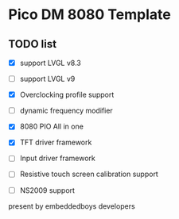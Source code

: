 # Pico DM 8080 Template

## TODO list

- [x] support LVGL v8.3

- [ ] support LVGL v9

- [x] Overclocking profile support

- [ ] dynamic frequency modifier

- [x] 8080 PIO All in one

- [x] TFT driver framework

- [ ] Input driver framework

- [ ] Resistive touch screen calibration support

- [ ] NS2009 support

present by embeddedboys developers